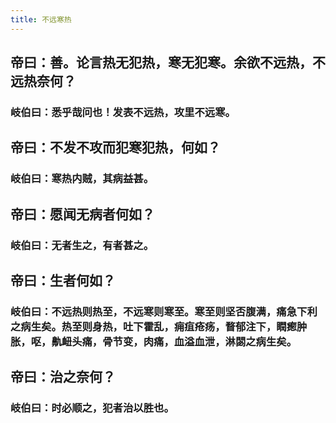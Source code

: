 ```yaml
---
title: 不远寒热
---
```


## 帝曰：善。论言热无犯热，寒无犯寒。余欲不远热，不远热奈何？
### 岐伯曰：悉乎哉问也！发表不远热，攻里不远寒。
## 帝曰：不发不攻而犯寒犯热，何如？
### 岐伯曰：寒热内贼，其病益甚。
## 帝曰：愿闻无病者何如？
### 岐伯曰：无者生之，有者甚之。
## 帝曰：生者何如？
### 岐伯曰：不远热则热至，不远寒则寒至。寒至则坚否腹满，痛急下利之病生矣。热至则身热，吐下霍乱，痈疽疮疡，瞀郁注下，瞤瘛肿胀，呕，鼽衄头痛，骨节变，肉痛，血溢血泄，淋閟之病生矣。
## 帝曰：治之奈何？
### 岐伯曰：时必顺之，犯者治以胜也。
